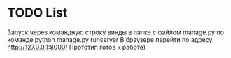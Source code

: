 # TODO List

Запуск через командную строку винды в папке с файлом manage.py по команде python manage.py runserver
В браузере перейти по адресу http://127.0.0.1:8000/
Прототип готов к работе)
